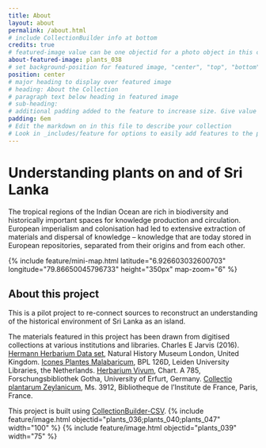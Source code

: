 ```yaml
---
title: About
layout: about
permalink: /about.html
# include CollectionBuilder info at bottom
credits: true
# featured-image value can be one objectid for a photo object in this collection, a relative path to an image in this project, or a full url to any image. If left blank, no featured image will appear at top of About page.
about-featured-image: plants_038
# set background-position for featured image, "center", "top", "bottom"
position: center
# major heading to display over featured image
# heading: About the Collection
# paragraph text below heading in featured image
# sub-heading: 
# additional padding added to the feature to increase size. Give value in em or px, e.g. "5em".
padding: 6em
# Edit the markdown on in this file to describe your collection
# Look in _includes/feature for options to easily add features to the page
---
```


# Understanding plants on and of Sri Lanka
The tropical regions of the Indian Ocean are rich in biodiversity and historically important spaces for knowledge production and circulation. European imperialism and colonisation had led to extensive extraction of materials and dispersal of knowledge – knowledge that are today stored in European repositories, separated from their origins and from each other.

{% include feature/mini-map.html latitude="6.926603032600703" longitude="79.86650045796733" height="350px" map-zoom="6" %}

## About this project
This is a pilot project to re-connect sources to reconstruct an understanding of the historical environment of Sri Lanka as an island.

The materials featured in this project has been drawn from digitised collections at various institutions and libraries.
Charles E Jarvis (2016). [Hermann Herbarium Data set](https://doi.org/10.5519/0062484), Natural History Museum London, United Kingdom.
[Icones Plantes Malabaricum](https://digitalcollections.universiteitleiden.nl/iconesplantarummalabaricum), BPL 126D, Leiden University Libraries, the Netherlands.
[Herbarium Vivum](https://dhb.thulb.uni-jena.de/receive/ufb_cbu_00032798), Chart. A 785, Forschungsbibliothek Gotha, University of Erfurt, Germany.
[Collectio plantarum Zeylanicum](https://bibnum.institutdefrance.fr/ark:/61562/bi24308), Ms. 3912, Bibliotheque de l’Institute de France, Paris, France.

This project is built using [CollectionBuilder-CSV](https://github.com/CollectionBuilder/collectionbuilder-csv).
{% include feature/image.html objectid="plants_036;plants_040;plants_047" width="100" %} 
{% include feature/image.html objectid="plants_039" width="75" %} 